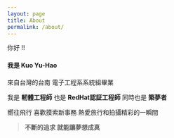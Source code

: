 ```yaml
---
layout: page
title: About
permalink: /about/
---
```


你好 !!

#### 我是 Kuo Yu-Hao ####

來自台灣的台南 電子工程系系統組畢業

我是 **軔體工程師** 也是 **RedHat認証工程師** 同時也是 **築夢者**


嚮往飛行 喜歡摸索新事務 熱愛旅行和拍攝精彩的一瞬間


> **不斷的追求 就能讓夢想成真**



